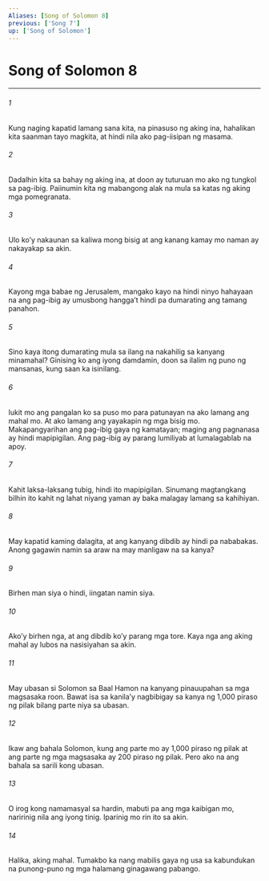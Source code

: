 ```yaml
---
Aliases: [Song of Solomon 8]
previous: ['Song 7']
up: ['Song of Solomon']
---
```

# Song of Solomon 8

***


###### 1 


Kung naging kapatid lamang sana kita, na pinasuso ng aking ina, hahalikan kita saanman tayo magkita, at hindi nila ako pag-iisipan ng masama. 


###### 2 


Dadalhin kita sa bahay ng aking ina, at doon ay tuturuan mo ako ng tungkol sa pag-ibig. Paiinumin kita ng mabangong alak na mula sa katas ng aking mga pomegranata. 


###### 3 


Ulo koʼy nakaunan sa kaliwa mong bisig at ang kanang kamay mo naman ay nakayakap sa akin. 


###### 4 


Kayong mga babae ng Jerusalem, mangako kayo na hindi ninyo hahayaan na ang pag-ibig ay umusbong hanggaʼt hindi pa dumarating ang tamang panahon. 


###### 5 


Sino kaya itong dumarating mula sa ilang na nakahilig sa kanyang minamahal? Ginising ko ang iyong damdamin, doon sa ilalim ng puno ng mansanas, kung saan ka isinilang. 


###### 6 


Iukit mo ang pangalan ko sa puso mo para patunayan na ako lamang ang mahal mo. At ako lamang ang yayakapin ng mga bisig mo. Makapangyarihan ang pag-ibig gaya ng kamatayan; maging ang pagnanasa ay hindi mapipigilan. Ang pag-ibig ay parang lumiliyab at lumalagablab na apoy. 


###### 7 


Kahit laksa-laksang tubig, hindi ito mapipigilan. Sinumang magtangkang bilhin ito kahit ng lahat niyang yaman ay baka malagay lamang sa kahihiyan. 


###### 8 


May kapatid kaming dalagita, at ang kanyang dibdib ay hindi pa nababakas. Anong gagawin namin sa araw na may manligaw na sa kanya? 


###### 9 


Birhen man siya o hindi, iingatan namin siya. 


###### 10 


Akoʼy birhen nga, at ang dibdib koʼy parang mga tore. Kaya nga ang aking mahal ay lubos na nasisiyahan sa akin. 


###### 11 


May ubasan si Solomon sa Baal Hamon na kanyang pinauupahan sa mga magsasaka roon. Bawat isa sa kanilaʼy nagbibigay sa kanya ng 1,000 piraso ng pilak bilang parte niya sa ubasan. 


###### 12 


Ikaw ang bahala Solomon, kung ang parte mo ay 1,000 piraso ng pilak at ang parte ng mga magsasaka ay 200 piraso ng pilak. Pero ako na ang bahala sa sarili kong ubasan. 


###### 13 


O irog kong namamasyal sa hardin, mabuti pa ang mga kaibigan mo, naririnig nila ang iyong tinig. Iparinig mo rin ito sa akin. 


###### 14 


Halika, aking mahal. Tumakbo ka nang mabilis gaya ng usa sa kabundukan na punong-puno ng mga halamang ginagawang pabango.
